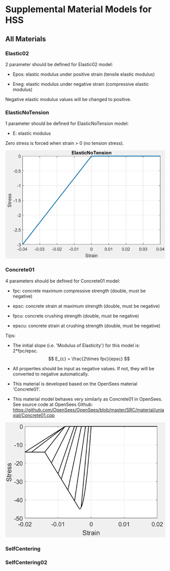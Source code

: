 # Supplemental Material Models for HSS


## All Materials

### Elastic02

2 parameter should be defined for Elastic02 model:

* Epos: 	elastic modulus under positive strain (tensile elastic modulus)

* Eneg:	elastic modulus under negative strain (compressive elastic modulus)

Negative elastic modulus values will be changed to positive. 



### ElasticNoTension

1 parameter should be defined for ElasticNoTension model:

* E: 	elastic modulus

Zero stress is forced when strain > 0 (no tension stress).

![ElasticNoTension_sample](https://github.com/qiaotyqiaoty/HS-Material-Models/blob/master/fig/ElasticNoTension_sample.jpg)

### Concrete01

4 parameters should be defined for Concrete01 model:

* fpc: 	concrete maximum compressive strength (double, must be negative)

* epsc: 	concrete strain at maximum strength (double, must be negative)

* fpcu: 	concrete crushing strength (double, must be negative)

* epscu:	concrete strain at crushing strength (double, must be negative)

Tips:

- The initial slope (i.e. 'Modulus of Elasticity') for this model is: 2*fpc/epsc.
  $$
  E_{c} = \frac{2\times fpc}{epsc}
  $$

- All properties should be input as negative values. If not, they will be converted to negative automatically.

- This material is developed based on the OpenSees material 'Concrete01'. 

- This material model behaves very similarly as Concrete01 in OpenSees. See source code at OpenSees Github: https://github.com/OpenSees/OpenSees/blob/master/SRC/material/uniaxial/Concrete01.cpp

![Concrete01_sample](https://github.com/qiaotyqiaoty/HS-Material-Models/blob/master/fig/Concrete01_sample.png)

### SelfCentering



### SelfCentering02

